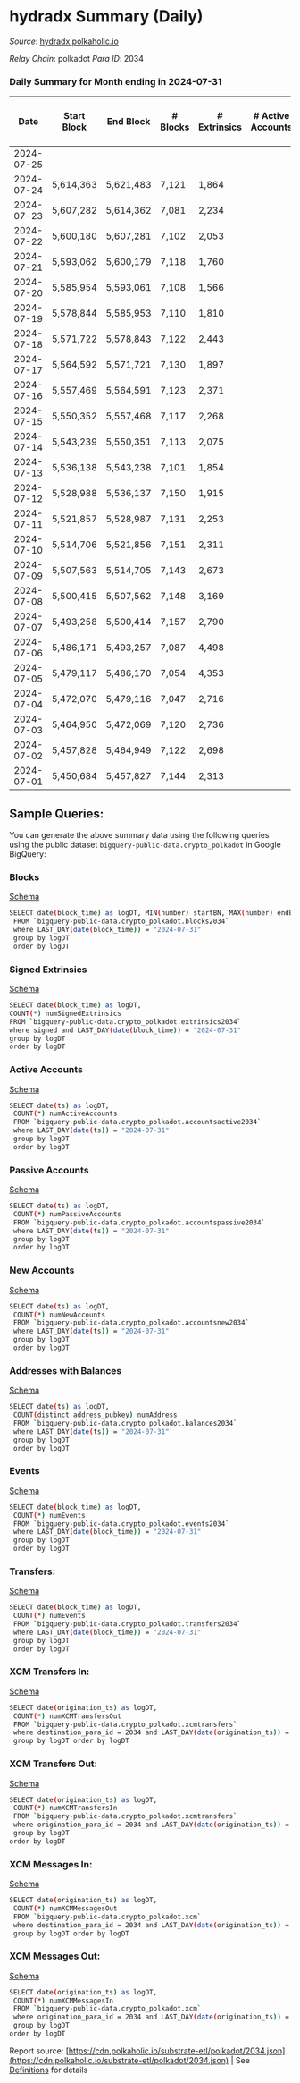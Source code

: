 # hydradx Summary (Daily)

_Source_: [hydradx.polkaholic.io](https://hydradx.polkaholic.io)

*Relay Chain*: polkadot
*Para ID*: 2034



### Daily Summary for Month ending in 2024-07-31


| Date    | Start Block | End Block | # Blocks | # Extrinsics | # Active Accounts | # Passive Accounts | # New Accounts | # Addresses | # Events  | # Transfers ($USD) | # XCM Transfers In ($USD) | # XCM Transfers Out ($USD) | # XCM In | # XCM Out | Issues |
|---------|-------------|-----------|----------|--------------|-------------------|--------------------|----------------|-------------|-----------|--------------------|---------------------------|----------------------------|----------|-----------|--------|
| 2024-07-25 |  |  |  |  |  |  |  |  |  |   |   |   |  |  |  |
| 2024-07-24 | 5,614,363 | 5,621,483 | 7,121 | 1,864 |  |  |  | 37,039 | 109,678 | 18,279  |   |   |  |  |  |
| 2024-07-23 | 5,607,282 | 5,614,362 | 7,081 | 2,234 |  |  |  | 37,014 | 117,434 | 19,548  |   |   |  |  |  |
| 2024-07-22 | 5,600,180 | 5,607,281 | 7,102 | 2,053 |  |  |  | 36,993 | 112,508 | 18,459  |   |   |  |  |  |
| 2024-07-21 | 5,593,062 | 5,600,179 | 7,118 | 1,760 |  |  |  | 36,977 | 108,339 | 18,056  |   |   |  |  |  |
| 2024-07-20 | 5,585,954 | 5,593,061 | 7,108 | 1,566 |  |  |  | 36,946 | 97,549 | 15,680  |   |   |  |  |  |
| 2024-07-19 | 5,578,844 | 5,585,953 | 7,110 | 1,810 |  |  |  | 36,438 | 109,824 | 18,389  |   |   |  |  |  |
| 2024-07-18 | 5,571,722 | 5,578,843 | 7,122 | 2,443 |  |  |  | 36,899 | 121,695 | 20,269  |   |   |  |  |  |
| 2024-07-17 | 5,564,592 | 5,571,721 | 7,130 | 1,897 |  |  |  | 36,864 | 112,614 | 18,797  |   |   |  |  |  |
| 2024-07-16 | 5,557,469 | 5,564,591 | 7,123 | 2,371 |  |  |  | 36,833 | 122,906 | 20,868  |   |   |  |  |  |
| 2024-07-15 | 5,550,352 | 5,557,468 | 7,117 | 2,268 |  |  |  | 36,810 | 118,867 | 19,666  |   |   |  |  |  |
| 2024-07-14 | 5,543,239 | 5,550,351 | 7,113 | 2,075 |  |  |  | 36,778 | 111,530 | 18,421  |   |   |  |  |  |
| 2024-07-13 | 5,536,138 | 5,543,238 | 7,101 | 1,854 |  |  |  | 36,748 | 105,201 | 17,100  |   |   |  |  |  |
| 2024-07-12 | 5,528,988 | 5,536,137 | 7,150 | 1,915 |  |  |  | 36,711 | 109,900 | 18,216  |   |   |  |  |  |
| 2024-07-11 | 5,521,857 | 5,528,987 | 7,131 | 2,253 |  |  |  | 36,687 | 119,517 | 19,920  |   |   |  |  |  |
| 2024-07-10 | 5,514,706 | 5,521,856 | 7,151 | 2,311 |  |  |  | 36,653 | 118,563 | 19,674  |   |   |  |  |  |
| 2024-07-09 | 5,507,563 | 5,514,705 | 7,143 | 2,673 |  |  |  |  | 123,486 | 20,480  |   |   |  |  |  |
| 2024-07-08 | 5,500,415 | 5,507,562 | 7,148 | 3,169 |  |  |  |  | 141,618 | 24,170  |   |   |  |  |  |
| 2024-07-07 | 5,493,258 | 5,500,414 | 7,157 | 2,790 |  |  |  |  | 130,669 | 21,948  |   |   |  |  |  |
| 2024-07-06 | 5,486,171 | 5,493,257 | 7,087 | 4,498 |  |  |  |  | 175,778 | 29,665  |   |   |  |  |  |
| 2024-07-05 | 5,479,117 | 5,486,170 | 7,054 | 4,353 |  |  |  |  | 171,398 | 29,118  |   |   |  |  |  |
| 2024-07-04 | 5,472,070 | 5,479,116 | 7,047 | 2,716 |  |  |  |  | 132,141 | 22,224  |   |   |  |  |  |
| 2024-07-03 | 5,464,950 | 5,472,069 | 7,120 | 2,736 |  |  |  |  | 129,341 | 21,361  |   |   |  |  |  |
| 2024-07-02 | 5,457,828 | 5,464,949 | 7,122 | 2,698 |  |  |  |  | 124,705 | 20,489  |   |   |  |  |  |
| 2024-07-01 | 5,450,684 | 5,457,827 | 7,144 | 2,313 |  |  |  |  | 120,196 | 20,051  |   |   |  |  |  |

## Sample Queries:
You can generate the above summary data using the following queries using the public dataset `bigquery-public-data.crypto_polkadot` in Google BigQuery:


### Blocks 

[Schema](https://github.com/colorfulnotion/substrate-etl/blob/main/schema/blocks.json)

```bash
SELECT date(block_time) as logDT, MIN(number) startBN, MAX(number) endBN, COUNT(*) numBlocks 
 FROM `bigquery-public-data.crypto_polkadot.blocks2034`  
 where LAST_DAY(date(block_time)) = "2024-07-31" 
 group by logDT 
 order by logDT
```

### Signed Extrinsics 

[Schema](https://github.com/colorfulnotion/substrate-etl/blob/main/schema/extrinsics.json)

```bash
SELECT date(block_time) as logDT, 
COUNT(*) numSignedExtrinsics 
FROM `bigquery-public-data.crypto_polkadot.extrinsics2034`  
where signed and LAST_DAY(date(block_time)) = "2024-07-31" 
group by logDT 
order by logDT
```

### Active Accounts 

[Schema](https://github.com/colorfulnotion/substrate-etl/blob/main/schema/accountsactive.json)

```bash
SELECT date(ts) as logDT, 
 COUNT(*) numActiveAccounts 
 FROM `bigquery-public-data.crypto_polkadot.accountsactive2034` 
 where LAST_DAY(date(ts)) = "2024-07-31" 
 group by logDT 
 order by logDT
```

### Passive Accounts 

[Schema](https://github.com/colorfulnotion/substrate-etl/blob/main/schema/accountspassive.json)

```bash
SELECT date(ts) as logDT, 
 COUNT(*) numPassiveAccounts 
 FROM `bigquery-public-data.crypto_polkadot.accountspassive2034` 
 where LAST_DAY(date(ts)) = "2024-07-31" 
 group by logDT 
 order by logDT
```

### New Accounts 

[Schema](https://github.com/colorfulnotion/substrate-etl/blob/main/schema/accountsnew.json)

```bash
SELECT date(ts) as logDT, 
 COUNT(*) numNewAccounts 
 FROM `bigquery-public-data.crypto_polkadot.accountsnew2034` 
 where LAST_DAY(date(ts)) = "2024-07-31" 
 group by logDT
 order by logDT
```

### Addresses with Balances 

[Schema](https://github.com/colorfulnotion/substrate-etl/blob/main/schema/balances.json)

```bash
SELECT date(ts) as logDT,
 COUNT(distinct address_pubkey) numAddress 
 FROM `bigquery-public-data.crypto_polkadot.balances2034` 
 where LAST_DAY(date(ts)) = "2024-07-31" 
 group by logDT 
 order by logDT
```

### Events 

[Schema](https://github.com/colorfulnotion/substrate-etl/blob/main/schema/events.json)

```bash
SELECT date(block_time) as logDT, 
 COUNT(*) numEvents 
 FROM `bigquery-public-data.crypto_polkadot.events2034` 
 where LAST_DAY(date(block_time)) = "2024-07-31" 
 group by logDT 
 order by logDT
```

### Transfers:

[Schema](https://github.com/colorfulnotion/substrate-etl/blob/main/schema/transfers.json)

```bash
SELECT date(block_time) as logDT, 
 COUNT(*) numEvents 
 FROM `bigquery-public-data.crypto_polkadot.transfers2034` 
 where LAST_DAY(date(block_time)) = "2024-07-31" 
 group by logDT 
 order by logDT
```

### XCM Transfers In: 

[Schema](https://github.com/colorfulnotion/substrate-etl/blob/main/schema/xcmtransfers.json)

```bash
SELECT date(origination_ts) as logDT, 
 COUNT(*) numXCMTransfersOut 
 FROM `bigquery-public-data.crypto_polkadot.xcmtransfers` 
 where destination_para_id = 2034 and LAST_DAY(date(origination_ts)) = "2024-07-31" 
 group by logDT order by logDT
```

### XCM Transfers Out: 

[Schema](https://github.com/colorfulnotion/substrate-etl/blob/main/schema/xcmtransfers.json)

```bash
SELECT date(origination_ts) as logDT, 
 COUNT(*) numXCMTransfersIn 
 FROM `bigquery-public-data.crypto_polkadot.xcmtransfers` 
 where origination_para_id = 2034 and LAST_DAY(date(origination_ts)) = "2024-07-31" 
 group by logDT 
order by logDT
```

### XCM Messages In: 

[Schema](https://github.com/colorfulnotion/substrate-etl/blob/main/schema/xcm.json)

```bash
SELECT date(origination_ts) as logDT, 
 COUNT(*) numXCMMessagesOut 
 FROM `bigquery-public-data.crypto_polkadot.xcm` 
 where destination_para_id = 2034 and LAST_DAY(date(origination_ts)) = "2024-07-31" 
 group by logDT order by logDT
```

### XCM Messages Out: 

[Schema](https://github.com/colorfulnotion/substrate-etl/blob/main/schema/xcm.json)

```bash
SELECT date(origination_ts) as logDT, 
 COUNT(*) numXCMMessagesIn 
 FROM `bigquery-public-data.crypto_polkadot.xcm` 
 where origination_para_id = 2034 and LAST_DAY(date(origination_ts)) = "2024-07-31" 
 group by logDT 
order by logDT
```


Report source: [https://cdn.polkaholic.io/substrate-etl/polkadot/2034.json](https://cdn.polkaholic.io/substrate-etl/polkadot/2034.json) | See [Definitions](/DEFINITIONS.md) for details
